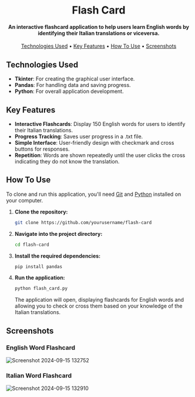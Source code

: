 <h1 align="center">
  Flash Card
  <br>
</h1>

<h4 align="center">An interactive flashcard application to help users learn English words by identifying their Italian translations or viceversa.</h4>

<p align="center">
  <a href="#technologies-used">Technologies Used</a> •
  <a href="#key-features">Key Features</a> •
  <a href="#how-to-use">How To Use</a> •
  <a href="#screenshots">Screenshots</a>
</p>

## Technologies Used

* **Tkinter**: For creating the graphical user interface.
* **Pandas**: For handling data and saving progress.
* **Python**: For overall application development.

## Key Features

* **Interactive Flashcards**: Display 150 English words for users to identify their Italian translations.
* **Progress Tracking**: Saves user progress in a .txt file.
* **Simple Interface**: User-friendly design with checkmark and cross buttons for responses.
* **Repetition**: Words are shown repeatedly until the user clicks the cross indicating they do not know the translation.

## How To Use

To clone and run this application, you'll need [Git](https://git-scm.com) and [Python](https://www.python.org/downloads/) installed on your computer. 

1. **Clone the repository:**

    ```bash
    git clone https://github.com/yourusername/flash-card
    ```

2. **Navigate into the project directory:**

    ```bash
    cd flash-card
    ```

3. **Install the required dependencies:**

    ```bash
    pip install pandas
    ```

4. **Run the application:**

    ```bash
    python flash_card.py
    ```

    The application will open, displaying flashcards for English words and allowing you to check or cross them based on your knowledge of the Italian translations.

## Screenshots

### English Word Flashcard

<!-- Add the screenshot for English word here -->
![Screenshot 2024-09-15 132752](https://github.com/user-attachments/assets/d9626289-af11-4ba0-83c0-d74ebac7fefd)

### Italian Word Flashcard

<!-- Add the screenshot for Italian word here -->
![Screenshot 2024-09-15 132910](https://github.com/user-attachments/assets/e05c18a6-b58d-4eaf-b026-45bd1d35f654)
